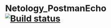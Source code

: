 # Netology_PostmanEcho [![Build status](https://ci.appveyor.com/api/projects/status/7uqopy7867kayk5u?svg=true)](https://ci.appveyor.com/project/Ishukov/netology-postmanecho)
